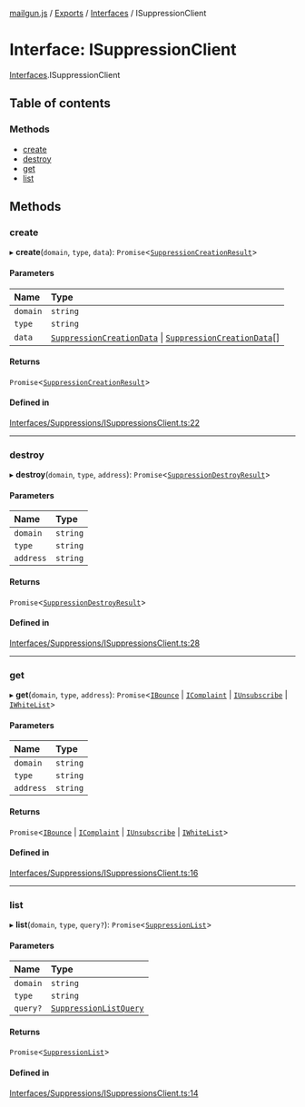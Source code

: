 [mailgun.js](../README.md) / [Exports](../modules.md) / [Interfaces](../modules/Interfaces.md) / ISuppressionClient

# Interface: ISuppressionClient

[Interfaces](../modules/Interfaces.md).ISuppressionClient

## Table of contents

### Methods

- [create](Interfaces.ISuppressionClient.md#create)
- [destroy](Interfaces.ISuppressionClient.md#destroy)
- [get](Interfaces.ISuppressionClient.md#get)
- [list](Interfaces.ISuppressionClient.md#list)

## Methods

### create

▸ **create**(`domain`, `type`, `data`): `Promise`<[`SuppressionCreationResult`](../modules.md#suppressioncreationresult)\>

#### Parameters

| Name | Type |
| :------ | :------ |
| `domain` | `string` |
| `type` | `string` |
| `data` | [`SuppressionCreationData`](../modules.md#suppressioncreationdata) \| [`SuppressionCreationData`](../modules.md#suppressioncreationdata)[] |

#### Returns

`Promise`<[`SuppressionCreationResult`](../modules.md#suppressioncreationresult)\>

#### Defined in

[Interfaces/Suppressions/ISuppressionsClient.ts:22](https://github.com/mailgun/mailgun.js/blob/6248cc0/lib/Interfaces/Suppressions/ISuppressionsClient.ts#L22)

___

### destroy

▸ **destroy**(`domain`, `type`, `address`): `Promise`<[`SuppressionDestroyResult`](../modules.md#suppressiondestroyresult)\>

#### Parameters

| Name | Type |
| :------ | :------ |
| `domain` | `string` |
| `type` | `string` |
| `address` | `string` |

#### Returns

`Promise`<[`SuppressionDestroyResult`](../modules.md#suppressiondestroyresult)\>

#### Defined in

[Interfaces/Suppressions/ISuppressionsClient.ts:28](https://github.com/mailgun/mailgun.js/blob/6248cc0/lib/Interfaces/Suppressions/ISuppressionsClient.ts#L28)

___

### get

▸ **get**(`domain`, `type`, `address`): `Promise`<[`IBounce`](Interfaces.IBounce.md) \| [`IComplaint`](Interfaces.IComplaint.md) \| [`IUnsubscribe`](Interfaces.IUnsubscribe.md) \| [`IWhiteList`](Interfaces.IWhiteList.md)\>

#### Parameters

| Name | Type |
| :------ | :------ |
| `domain` | `string` |
| `type` | `string` |
| `address` | `string` |

#### Returns

`Promise`<[`IBounce`](Interfaces.IBounce.md) \| [`IComplaint`](Interfaces.IComplaint.md) \| [`IUnsubscribe`](Interfaces.IUnsubscribe.md) \| [`IWhiteList`](Interfaces.IWhiteList.md)\>

#### Defined in

[Interfaces/Suppressions/ISuppressionsClient.ts:16](https://github.com/mailgun/mailgun.js/blob/6248cc0/lib/Interfaces/Suppressions/ISuppressionsClient.ts#L16)

___

### list

▸ **list**(`domain`, `type`, `query?`): `Promise`<[`SuppressionList`](../modules.md#suppressionlist)\>

#### Parameters

| Name | Type |
| :------ | :------ |
| `domain` | `string` |
| `type` | `string` |
| `query?` | [`SuppressionListQuery`](../modules.md#suppressionlistquery) |

#### Returns

`Promise`<[`SuppressionList`](../modules.md#suppressionlist)\>

#### Defined in

[Interfaces/Suppressions/ISuppressionsClient.ts:14](https://github.com/mailgun/mailgun.js/blob/6248cc0/lib/Interfaces/Suppressions/ISuppressionsClient.ts#L14)
